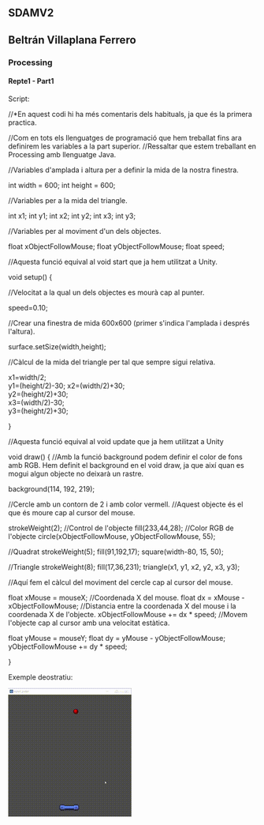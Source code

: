 ## SDAMV2
## Beltrán Villaplana Ferrero
### Processing
#### Repte1 - Part1




Script:


//*En aquest codi hi ha més comentaris dels habituals, ja que és la primera practica.  
  
  //Com en tots els llenguatges de programació que hem treballat fins ara definirem les variables a la part superior.
  //Ressaltar que estem treballant en Processing amb llenguatge Java.

  //Variables d'amplada i altura per a definir la mida de la nostra finestra.

 int width = 600;
 int height = 600;
 
 
 //Variables per a la mida del triangle.
 
 int x1;
 int y1;
 int x2;
 int y2;
 int x3;
 int y3;
 
 //Variables per al moviment d'un dels objectes.
 
float xObjectFollowMouse;
float yObjectFollowMouse;
float speed; 


//Aquesta funció equival al void start que ja hem utilitzat a Unity.

void setup()
{
  
  //Velocitat a la qual un dels objectes es mourà cap al punter.
  
  speed=0.10;
  
  //Crear una finestra de mida 600x600 (primer s'indica l'amplada i després l'altura).
  
  surface.setSize(width,height);
  
    
  //Càlcul de la mida del triangle per tal que sempre sigui relativa.
  
  x1=width/2;       
  y1=(height/2)-30; 
  x2=(width/2)+30;  
  y2=(height/2)+30;  
  x3=(width/2)-30;  
  y3=(height/2)+30; 
  
  
  
}


//Aquesta funció equival al void update que ja hem utilitzat a Unity

void draw()
{
     //Amb la funció background podem definir el color de fons amb RGB. Hem definit el background en el void draw, ja que així quan es mogui algun objecte no deixarà un rastre.
 
  background(114, 192, 219);
  
  
  //Cercle amb un contorn de 2 i amb color vermell. 
  //Aquest objecte és el que és moure cap al cursor del mouse.
  
  strokeWeight(2); //Control de l'objecte
  fill(233,44,28);  //Color RGB de l'objecte
  circle(xObjectFollowMouse, yObjectFollowMouse, 55); 
 
   //Quadrat 
  strokeWeight(5);
  fill(91,192,17);
  square(width-80, 15, 50);
  
  //Triangle
  strokeWeight(8);
  fill(17,36,231);
  triangle(x1, y1, x2, y2, x3, y3);
  
  
  
  //Aquí fem el càlcul del moviment del cercle cap al cursor del mouse.
  
  float xMouse = mouseX; //Coordenada X del mouse.
  float dx = xMouse - xObjectFollowMouse; //Distancia entre la coordenada X del mouse i la coordenada X de l'objecte.
  xObjectFollowMouse += dx * speed; //Movem l'objecte cap al cursor amb una velocitat estàtica.
  
  float yMouse = mouseY;
  float dy = yMouse - yObjectFollowMouse;
  yObjectFollowMouse += dy * speed;
  
    
}

Exemple deostratiu:



![Image description](https://github.com/bvillaplana93/processing/blob/master/repte1/repte1_godot/doc/gd9.gif)
